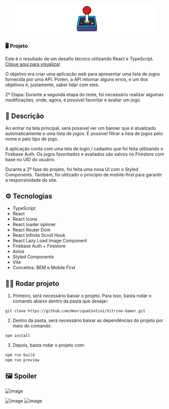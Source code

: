 <h1 align="center"><img src='./src/assets/logo.png'></h1>

### 🖥️ Projeto

Este é o resultado de um desafio técnico utilizando React e TypeScript. <a href="https://vitrine-gamer.vercel.app/">Clique aqui para visualizar</a>

O objetivo era criar uma aplicação web para apresentar uma lista de jogos fornecida por uma API.
Porém, a API retornar alguns erros, e um dos objetivos é, justamente, saber lidar com eles.

2º Etapa: Durante a segunda etapa do teste, foi necessário realizar algumas modificações, onde, agora, é possível favoritar e avaliar um jogo.

## 📝 Descrição

Ao entrar na tela principal, será possível ver um banner que é atualizado automaticamente e uma lista de jogos. É possível filtrar a lista de jogos pelo nome e pelo tipo de jogo.

A aplicação conta com uma tela de login / cadastro que foi feita utilizando o Firebase Auth.
Os jogos favoritados e avaliados são salvos no Firestore com base no UID do usuário.

Durante a 2º fase do projeto, foi feita uma nova UI com o Styled Components. Também, foi utilizado o princípio de mobile-first para garantir a responsividade do site.

## ⚙️ Tecnologias

- TypeScript
- React
- React Icons
- React loader spinner
- React Router Dom
- React Infinite Scroll Hook
- React Lazy Load Image Component
- Firebase Auth + Firestore
- Axios
- Styled Components
- Vite
- Conceitos: BEM e Mobile First

## 🏃‍♂️ Rodar projeto

1. Primeiro, será necessário baixar o projeto. Para isso, basta rodar o comando abaixo dentro da pasta que desejar:

```
git clone https://github.com/HenriqueContini/Vitrine-Gamer.git
```

2. Dentro da pasta, será necessário baixar as dependências do projeto por meio do comando:

```
npm install
```

3. Depois, basta rodar o projeto com:

```
npm run build
npm run preview
```

## 🖼️ Spoiler
![image](https://github.com/HenriqueContini/Vitrine-Gamer/assets/81761545/5681249c-2860-40ed-b7c2-b432a7e0f6f7)

![image](https://github.com/HenriqueContini/Vitrine-Gamer/assets/81761545/fc661c08-539f-46c0-a5b3-29fad74d08d1)
![image](https://github.com/HenriqueContini/Vitrine-Gamer/assets/81761545/0bf258e9-7fa4-4639-b475-ea2ace9b5419)

